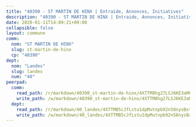 ```yaml
---
title: "40390 - ST MARTIN DE HINX | Entraide, Annonces, Initiatives"
description: "40390 - ST MARTIN DE HINX | Entraide, Annonces, Initiatives"
date: 2020-01-11T14:09:21+09:00
collapsible: false
layout: commune
comm:
  nom: "ST MARTIN DE HINX"
  slug: st-martin-de-hinx
  cp: "40390"
dept:
  nom: "Landes"
  slug: landes
  num: "40"
peerpad:
  comm:
    read_path: /r/markdown/40390_st-martin-de-hinx/4XTTM8hg27LSJ6KE3aM6tkYkaRWF8Ld6NEdJyDJNTFHbo7WqF
    write_path: /w/markdown/40390_st-martin-de-hinx/4XTTM8hg27LSJ6KE3aM6tkYkaRWF8Ld6NEdJyDJNTFHbo7WqF-K3TgUrGVu1FXMr7q5sN2owUQHg98sbPWjFuJ9RRUdJBzWFSRFyLQYi8xSBPVeWmBZAPZuh7BW2A6HndzkbAjG9niqRomjk9s1wTH81qLd5ynQckP6xtwt5Ntyo7q8Y1NDKGM2nim
  dept:
    read_path: /r/markdown/40_landes/4XTTMB5cJfLstu1dpMutnpb92n58nysBxt2LvNHp8iFa2he7h
    write_path: /w/markdown/40_landes/4XTTMB5cJfLstu1dpMutnpb92n58nysBxt2LvNHp8iFa2he7h-K3TgUvrqNj5GqBsxRXbDQxXTucun7uHSVZWT5C8CgQNaESTTE4cfR63JCubPGiKkKruc9dwpRJsb8aWPbJoGCdC5JVr33cPSqpb1rkjpoPrBPEdrj3zMya2yHWSYgr5GG1nyDstK
---
```



